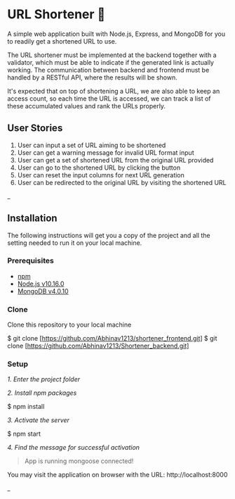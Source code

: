 # URL Shortener 🔗
A simple web application built with Node.js, Express, and MongoDB for you to readily get a shortened URL to use.

The URL shortener must be implemented at the backend together with a validator, which must be able to indicate if the generated link is actually working. The communication between backend and frontend must be handled by a RESTful API, where the results will be shown.

It's expected that on top of shortening a URL, we are also able to keep an access count, so each time the URL is accessed, we can track a list of these accumulated values and rank the URLs properly.

## User Stories
1. User can input a set of URL aiming to be shortened
2. User can get a warning message for invalid URL format input
3. User can get a set of shortened URL from the original URL provided
4. User can go to the shortened URL by clicking the  button
5. User can reset the input columns for next URL generation 
6. User can be redirected to the original URL by visiting the shortened URL

_

## Installation
The following instructions will get you a copy of the project and all the setting needed to run it on your local machine.


### Prerequisites

- [npm](https://www.npmjs.com/get-npm)
- [Node.js v10.16.0](https://nodejs.org/en/download/)
- [MongoDB v4.0.10](https://www.mongodb.com/download-center/community)


### Clone

Clone this repository to your local machine


$ git clone [https://github.com/Abhinav1213/shortener_frontend.git]
$ git  clone [https://github.com/Abhinav1213/Shortener_backend.git]


### Setup

*1. Enter the project folder*

*2. Install npm packages*

$ npm install


*3. Activate the server*


$ npm start


*4. Find the message for successful activation*


> App is running
> mongoose connected!

You may visit the application on browser with the URL: http://localhost:8000

_

